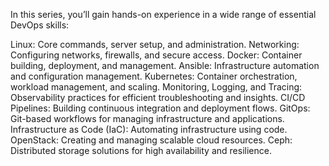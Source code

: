 In this series, you’ll gain hands-on experience in a wide range of essential DevOps skills:

Linux: Core commands, server setup, and administration.
Networking: Configuring networks, firewalls, and secure access.
Docker: Container building, deployment, and management.
Ansible: Infrastructure automation and configuration management.
Kubernetes: Container orchestration, workload management, and scaling.
Monitoring, Logging, and Tracing: Observability practices for efficient troubleshooting and insights.
CI/CD Pipelines: Building continuous integration and deployment flows.
GitOps: Git-based workflows for managing infrastructure and applications.
Infrastructure as Code (IaC): Automating infrastructure using code.
OpenStack: Creating and managing scalable cloud resources.
Ceph: Distributed storage solutions for high availability and resilience.